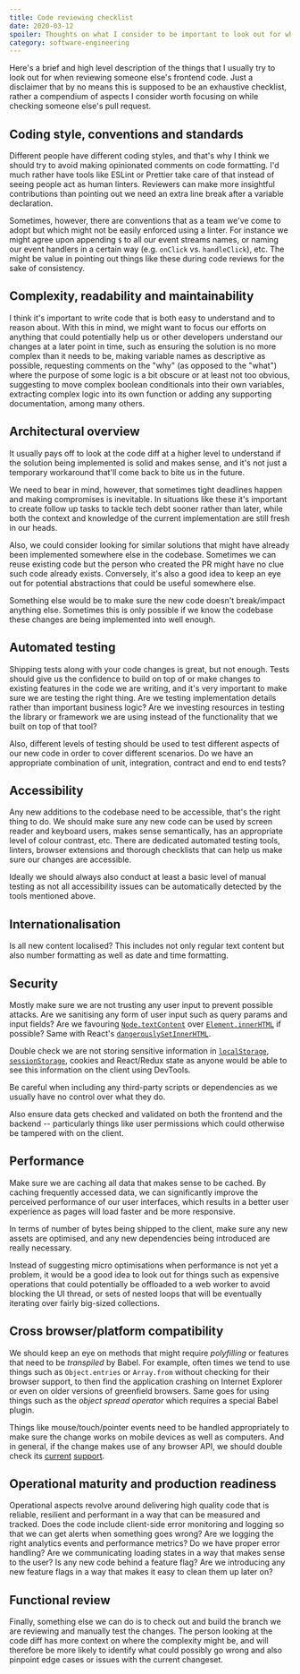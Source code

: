 ```yaml
---
title: Code reviewing checklist
date: 2020-03-12
spoiler: Thoughts on what I consider to be important to look out for when doing code reviews.
category: software-engineering
---
```


Here's a brief and high level description of the things that I usually try to look out for when reviewing someone else's frontend code. Just
a disclaimer that by no means this is supposed to be an exhaustive checklist, rather a compendium of aspects I consider worth focusing on
while checking someone else's pull request.

## Coding style, conventions and standards

Different people have different coding styles, and that's why I think we should try to avoid making opinionated comments on code formatting.
I'd much rather have tools like ESLint or Prettier take care of that instead of seeing people act as human linters. Reviewers can make more
insightful contributions than pointing out we need an extra line break after a variable declaration.

Sometimes, however, there are conventions that as a team we've come to adopt but which might not be easily enforced using a linter. For
instance we might agree upon appending `$` to all our event streams names, or naming our event handlers in a certain way (e.g. `onClick` vs.
`handleClick`), etc. The might be value in pointing out things like these during code reviews for the sake of consistency.

## Complexity, readability and maintainability

I think it's important to write code that is both easy to understand and to reason about. With this in mind, we might want to focus our
efforts on anything that could potentially help us or other developers understand our changes at a later point in time, such as ensuring the
solution is no more complex than it needs to be, making variable names as descriptive as possible, requesting comments on the "why" (as
opposed to the "what") where the purpose of some logic is a bit obscure or at least not too obvious, suggesting to move complex boolean
conditionals into their own variables, extracting complex logic into its own function or adding any supporting documentation, among many
others.

## Architectural overview

It usually pays off to look at the code diff at a higher level to understand if the solution being implemented is solid and makes sense, and
it's not just a temporary workaround that'll come back to bite us in the future.

We need to bear in mind, however, that sometimes tight deadlines happen and making compromises is inevitable. In situations like these it's
important to create follow up tasks to tackle tech debt sooner rather than later, while both the context and knowledge of the current
implementation are still fresh in our heads.

Also, we could consider looking for similar solutions that might have already been implemented somewhere else in the codebase. Sometimes we
can reuse existing code but the person who created the PR might have no clue such code already exists. Conversely, it's also a good idea to
keep an eye out for potential abstractions that could be useful somewhere else.

Something else would be to make sure the new code doesn't break/impact anything else. Sometimes this is only possible if we know the
codebase these changes are being implemented into well enough.

## Automated testing

Shipping tests along with your code changes is great, but not enough. Tests should give us the confidence to build on top of or make changes
to existing features in the code we are writing, and it's very important to make sure we are testing the right thing. Are we testing
implementation details rather than important business logic? Are we investing resources in testing the library or framework we are using
instead of the functionality that we built on top of that tool?

Also, different levels of testing should be used to test different aspects of our new code in order to cover different scenarios. Do we have
an appropriate combination of unit, integration, contract and end to end tests?

## Accessibility

Any new additions to the codebase need to be accessible, that's the right thing to do. We should make sure any new code can be used by
screen reader and keyboard users, makes sense semantically, has an appropriate level of colour contrast, etc. There are dedicated automated
testing tools, linters, browser extensions and thorough checklists that can help us make sure our changes are accessible.

Ideally we should always also conduct at least a basic level of manual testing as not all accessibility issues can be automatically detected
by the tools mentioned above.

## Internationalisation

Is all new content localised? This includes not only regular text content but also number formatting as well as date and time formatting.

## Security

Mostly make sure we are not trusting any user input to prevent possible attacks. Are we sanitising any form of user input such as query
params and input fields? Are we favouring [`Node.textContent`](https://developer.mozilla.org/en-US/docs/Web/API/Node/textContent) over
[`Element.innerHTML`](https://developer.mozilla.org/en-US/docs/Web/API/Element/innerHTML) if possible? Same with React's
[`dangerouslySetInnerHTML`](https://reactjs.org/docs/dom-elements.html#dangerouslysetinnerhtml).

Double check we are not storing sensitive information in
[`localStorage`](https://developer.mozilla.org/en-US/docs/Web/API/Window/localStorage),
[`sessionStorage`](https://developer.mozilla.org/en-US/docs/Web/API/Window/sessionStorage), cookies and React/Redux state as anyone would be
able to see this information on the client using DevTools.

Be careful when including any third-party scripts or dependencies as we usually have no control over what they do.

Also ensure data gets checked and validated on both the frontend and the backend -- particularly things like user permissions which could
otherwise be tampered with on the client.

## Performance

Make sure we are caching all data that makes sense to be cached. By caching frequently accessed data, we can significantly improve the
perceived performance of our user interfaces, which results in a better user experience as pages will load faster and be more responsive.

In terms of number of bytes being shipped to the client, make sure any new assets are optimised, and any new dependencies being introduced
are really necessary.

Instead of suggesting micro optimisations when performance is not yet a problem, it would be a good idea to look out for things such as
expensive operations that could potentially be offloaded to a web worker to avoid blocking the UI thread, or sets of nested loops that will
be eventually iterating over fairly big-sized collections.

## Cross browser/platform compatibility

We should keep an eye on methods that might require _polyfilling_ or features that need to be _transpiled_ by Babel. For example, often
times we tend to use things such as `Object.entries` or `Array.from` without checking for their browser support, to then find the
application crashing on Internet Explorer or even on older versions of greenfield browsers. Same goes for using things such as the _object
spread operator_ which requires a special Babel plugin.

Things like mouse/touch/pointer events need to be handled appropriately to make sure the change works on mobile devices as well as
computers. And in general, if the change makes use of any browser API, we should double check its [current](https://caniuse.com/)
[support](https://developer.mozilla.org/).

## Operational maturity and production readiness

Operational aspects revolve around delivering high quality code that is reliable, resilient and performant in a way that can be measured and
tracked. Does the code include client-side error monitoring and logging so that we can get alerts when something goes wrong? Are we logging
the right analytics events and performance metrics? Do we have proper error handling? Are we communicating loading states in a way that
makes sense to the user? Is any new code behind a feature flag? Are we introducing any new feature flags in a way that makes it easy to
clean them up later on?

## Functional review

Finally, something else we can do is to check out and build the branch we are reviewing and manually test the changes. The person looking at
the code diff has more context on where the complexity might be, and will therefore be more likely to identify what could possibly go wrong
and also pinpoint edge cases or issues with the current changeset.
